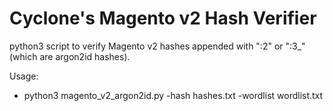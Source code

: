 # Cyclone's Magento v2 Hash Verifier
python3 script to verify Magento v2 hashes appended with ":2" or ":3_" (which are argon2id hashes).

Usage:
- python3 magento_v2_argon2id.py -hash hashes.txt -wordlist wordlist.txt

